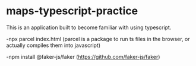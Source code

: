 # maps-typescript-practice

This is an application built to become familiar with using typescript.

-npx parcel index.html (parcel is a package to run ts files in the browser, or actually compiles them into javascript)

-npm install @faker-js/faker (https://github.com/faker-js/faker)
